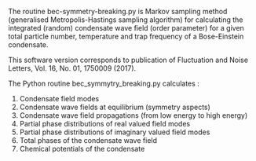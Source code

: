 
   The routine bec-symmetry-breaking.py is Markov sampling method (generalised Metropolis-Hastings sampling algorithm) for calculating the
   integrated (random) condensate wave field (order parameter) for a given total particle number, 
   temperature and trap frequency of a Bose-Einstein condensate.

   This software version corresponds to publication of Fluctuation and Noise Letters, Vol. 16, No. 01, 1750009 (2017).
  
   The Python routine bec_symmytry_breaking.py calculates :

   1. Condensate field modes   	    	            	    	            	    	        
   2. Condensate wave fields at equilibrium (symmetry aspects)    
   3. Condensate wave field propagations (from low energy to high energy)    
   4. Partial phase distributions of real valued field modes    
   5. Partial phase distributions of imaginary valued field modes    
   6. Total phases of the condensate wave field
   7. Chemical potentials of the condensate 
 
